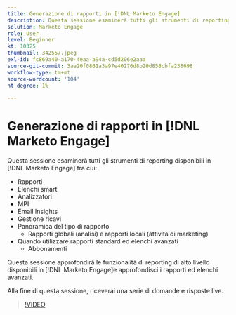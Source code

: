 ```yaml
---
title: Generazione di rapporti in [!DNL Marketo Engage]
description: Questa sessione esaminerà tutti gli strumenti di reporting disponibili in [!DNL Marketo Engage] inclusione di Reports Smart List Analyzer MPI Email Insights
solution: Marketo Engage
role: User
level: Beginner
kt: 10325
thumbnail: 342557.jpeg
exl-id: fc869a40-a170-4eaa-a94a-cd5d206e2aaa
source-git-commit: 3ae20f0861a3a97e40276d8b20d858cbfa238698
workflow-type: tm+mt
source-wordcount: '104'
ht-degree: 1%

---
```


# Generazione di rapporti in [!DNL Marketo Engage]

Questa sessione esaminerà tutti gli strumenti di reporting disponibili in [!DNL Marketo Engage] tra cui:

* Rapporti
* Elenchi smart
* Analizzatori
* MPI
* Email Insights
* Gestione ricavi
* Panoramica del tipo di rapporto
   * Rapporti globali (analisi) e rapporti locali (attività di marketing)
* Quando utilizzare rapporti standard ed elenchi avanzati
   * Abbonamenti

Questa sessione approfondirà le funzionalità di reporting di alto livello disponibili in [!DNL Marketo Engage]e approfondisci i rapporti ed elenchi avanzati.

Alla fine di questa sessione, riceverai una serie di domande e risposte live.

>[!VIDEO](https://video.tv.adobe.com/v/342557/?quality=12&learn=on)

